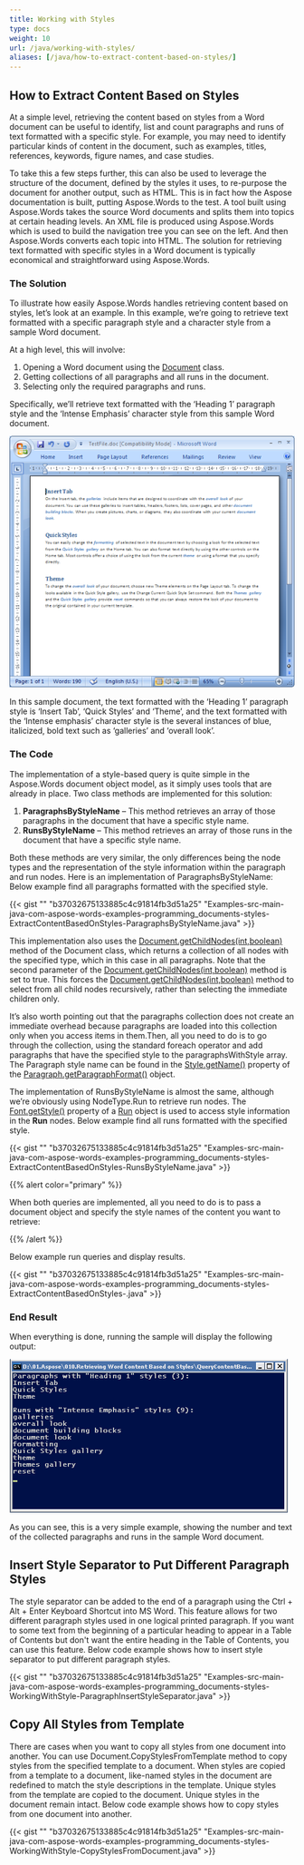 ```yaml
---
title: Working with Styles
type: docs
weight: 10
url: /java/working-with-styles/
aliases: [/java/how-to-extract-content-based-on-styles/]
---
```


## How to Extract Content Based on Styles

At a simple level, retrieving the content based on styles from a Word document can be useful to identify, list and count paragraphs and runs of text formatted with a specific style. For example, you may need to identify particular kinds of content in the document, such as examples, titles, references, keywords, figure names, and case studies.

To take this a few steps further, this can also be used to leverage the structure of the document, defined by the styles it uses, to re-purpose the document for another output, such as HTML. This is in fact how the Aspose documentation is built, putting Aspose.Words to the test. A tool built using Aspose.Words takes the source Word documents and splits them into topics at certain heading levels. An XML file is produced using Aspose.Words which is used to build the navigation tree you can see on the left. And then Aspose.Words converts each topic into HTML. The solution for retrieving text formatted with specific styles in a Word document is typically economical and straightforward using Aspose.Words.

### The Solution

To illustrate how easily Aspose.Words handles retrieving content based on styles, let’s look at an example. In this example, we’re going to retrieve text formatted with a specific paragraph style and a character style from a sample Word document.

At a high level, this will involve:

1. Opening a Word document using the [Document](http://www.aspose.com/api/java/words/com.aspose.words/classes/document/) class.
1. Getting collections of all paragraphs and all runs in the document.
1. Selecting only the required paragraphs and runs.

Specifically, we’ll retrieve text formatted with the ‘Heading 1’ paragraph style and the ‘Intense Emphasis’ character style from this sample Word document. 

![todo:image_alt_text](working-with-styles_1.png)

In this sample document, the text formatted with the ‘Heading 1’ paragraph style is ‘Insert Tab’, ‘Quick Styles’ and ‘Theme’, and the text formatted with the ‘Intense emphasis’ character style is the several instances of blue, italicized, bold text such as ‘galleries’ and ‘overall look’.

### The Code

The implementation of a style-based query is quite simple in the Aspose.Words document object model, as it simply uses tools that are already in place. Two class methods are implemented for this solution:

1. **ParagraphsByStyleName** – This method retrieves an array of those paragraphs in the document that have a specific style name.
1. **RunsByStyleName** – This method retrieves an array of those runs in the document that have a specific style name.

Both these methods are very similar, the only differences being the node types and the representation of the style information within the paragraph and run nodes. Here is an implementation of ParagraphsByStyleName: Below example find all paragraphs formatted with the specified style.

{{< gist "" "b37032675133885c4c91814fb3d51a25" "Examples-src-main-java-com-aspose-words-examples-programming_documents-styles-ExtractContentBasedOnStyles-ParagraphsByStyleName.java" >}}

This implementation also uses the [Document.getChildNodes(int,boolean)](http://www.aspose.com/api/java/words/com.aspose.words/classes/document/methods/getChildNodes\(int,boolean\)/) method of the Document class, which returns a collection of all nodes with the specified type, which in this case in all paragraphs. Note that the second parameter of the [Document.getChildNodes(int,boolean)](http://www.aspose.com/api/java/words/com.aspose.words/classes/document/methods/getChildNodes\(int,boolean\)/) method is set to true. This forces the [Document.getChildNodes(int,boolean)](http://www.aspose.com/api/java/words/com.aspose.words/classes/document/methods/getChildNodes\(int,boolean\)/) method to select from all child nodes recursively, rather than selecting the immediate children only.

It’s also worth pointing out that the paragraphs collection does not create an immediate overhead because paragraphs are loaded into this collection only when you access items in them.Then, all you need to do is to go through the collection, using the standard foreach operator and add paragraphs that have the specified style to the paragraphsWithStyle array. The Paragraph style name can be found in the [Style.getName()](http://www.aspose.com/api/java/words/com.aspose.words/classes/style/methods/getName\(\)/) property of the [Paragraph.getParagraphFormat()](http://www.aspose.com/api/java/words/com.aspose.words/classes/paragraph/properties/getParagraphFormat\(\)/) object.

The implementation of RunsByStyleName is almost the same, although we’re obviously using NodeType.Run to retrieve run nodes. The [Font.getStyle()](http://www.aspose.com/api/java/words/com.aspose.words/classes/font/properties/getStyle\(\)/) property of a [Run](http://www.aspose.com/api/java/words/com.aspose.words/classes/Run) object is used to access style information in the **Run** nodes. Below example find all runs formatted with the specified style.

{{< gist "" "b37032675133885c4c91814fb3d51a25" "Examples-src-main-java-com-aspose-words-examples-programming_documents-styles-ExtractContentBasedOnStyles-RunsByStyleName.java" >}}

{{% alert color="primary" %}} 

When both queries are implemented, all you need to do is to pass a document object and specify the style names of the content you want to retrieve:

{{% /alert %}} 

Below example run queries and display results.

{{< gist "" "b37032675133885c4c91814fb3d51a25" "Examples-src-main-java-com-aspose-words-examples-programming_documents-styles-ExtractContentBasedOnStyles-.java" >}}

### End Result

When everything is done, running the sample will display the following output:

![todo:image_alt_text](working-with-styles_2.png)


As you can see, this is a very simple example, showing the number and text of the collected paragraphs and runs in the sample Word document.

## Insert Style Separator to Put Different Paragraph Styles

The style separator can be added to the end of a paragraph using the Ctrl + Alt + Enter Keyboard Shortcut into MS Word. This feature allows for two different paragraph styles used in one logical printed paragraph. If you want to some text from the beginning of a particular heading to appear in a Table of Contents but don't want the entire heading in the Table of Contents, you can use this feature. Below code example shows how to insert style separator to put different paragraph styles. 

{{< gist "" "b37032675133885c4c91814fb3d51a25" "Examples-src-main-java-com-aspose-words-examples-programming_documents-styles-WorkingWithStyle-ParagraphInsertStyleSeparator.java" >}}

## Copy All Styles from Template

There are cases when you want to copy all styles from one document into another. You can use Document.CopyStylesFromTemplate method to copy styles from the specified template to a document. When styles are copied from a template to a document, like-named styles in the document are redefined to match the style descriptions in the template. Unique styles from the template are copied to the document. Unique styles in the document remain intact. Below code example shows how to copy styles from one document into another.

{{< gist "" "b37032675133885c4c91814fb3d51a25" "Examples-src-main-java-com-aspose-words-examples-programming_documents-styles-WorkingWithStyle-CopyStylesFromDocument.java" >}}

